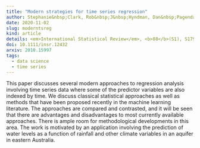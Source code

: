```yaml
---
title: "Modern strategies for time series regression"
author: Stephanie&nbsp;Clark, Rob&nbsp;J&nbsp;Hyndman, Dan&nbsp;Pagendam, Louise&nbsp;M&nbsp;Ryan
date: 2020-11-02
slug: moderntsreg
kind: article
details: <em>International Statistical Review</em>, <b>88</b>(S1), S179-S204
doi: 10.1111/insr.12432
arxiv: 2010.15997
tags:
  - data science
  - time series
---
```


This paper discusses several modern approaches to regression analysis involving time series data where some of the predictor variables are also indexed by time. We discuss classical statistical approaches as well as methods that have been proposed recently in the machine learning literature. The approaches are compared and contrasted, and it will be seen that there are advantages and disadvantages to most currently available approaches. There is ample room for methodological developments in this area. The work is motivated by an application involving the prediction of water levels as a function of rainfall and other climate variables in an aquifer in eastern Australia.
